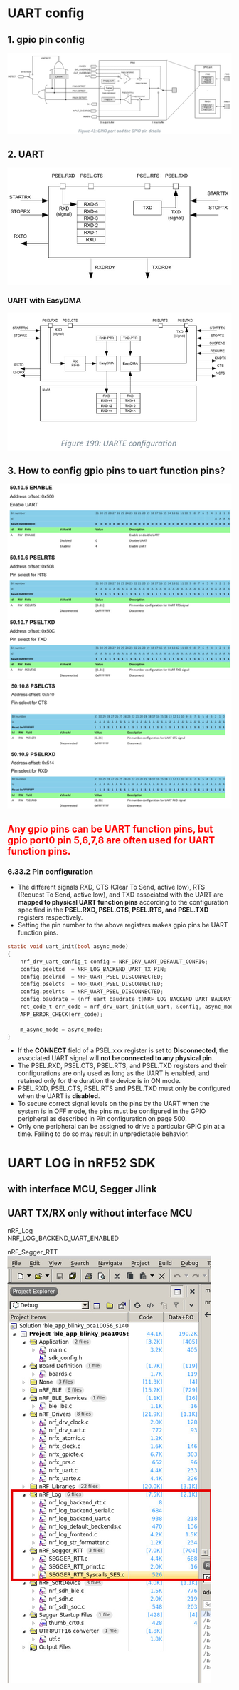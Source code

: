 # UART config

## 1. gpio pin config
![](./pic/gpio-pin-diagram-01.jpg)

## 2. UART
![](./pic/uart-01.jpg)

### UART with EasyDMA  
![](./pic/uarte-dma-01.jpg)

## 3. How to config gpio pins to uart function pins?
![](./pic/uart-pinconfig-01.jpg)
![](./pic/uart-pinconfig-02.jpg)  
## <span style="color:red"> Any gpio pins can be UART function pins, but gpio port0 pin 5,6,7,8 are often used for UART function pins. </span>

### 6.33.2 Pin configuration
* The different signals RXD, CTS (Clear To Send, active low), RTS (Request To Send, active low), and TXD associated with the UART are **mapped to physical UART function pins** according to the configuration specified in the
**PSEL.RXD, PSEL.CTS, PSEL.RTS, and PSEL.TXD** registers respectively.
* Setting the pin number to the above registers makes gpio pins be UART function pins.

```.c
static void uart_init(bool async_mode)
{
    nrf_drv_uart_config_t config = NRF_DRV_UART_DEFAULT_CONFIG;
    config.pseltxd  = NRF_LOG_BACKEND_UART_TX_PIN;
    config.pselrxd  = NRF_UART_PSEL_DISCONNECTED;
    config.pselcts  = NRF_UART_PSEL_DISCONNECTED;
    config.pselrts  = NRF_UART_PSEL_DISCONNECTED;
    config.baudrate = (nrf_uart_baudrate_t)NRF_LOG_BACKEND_UART_BAUDRATE;
    ret_code_t err_code = nrf_drv_uart_init(&m_uart, &config, async_mode ? uart_evt_handler : NULL);
    APP_ERROR_CHECK(err_code);

    m_async_mode = async_mode;
}
```


* If the **CONNECT** field of a PSEL.xxx register is set to **Disconnected**, the associated UART signal will **not
be connected to any physical pin**. 
* The PSEL.RXD, PSEL.CTS, PSEL.RTS, and PSEL.TXD registers and their
configurations are only used as long as the UART is enabled, and retained only for the duration the device
is in ON mode. 
* PSEL.RXD, PSEL.CTS, PSEL.RTS and PSEL.TXD must only be configured when the UART is **disabled**.
* To secure correct signal levels on the pins by the UART when the system is in OFF mode, the pins must be configured in the GPIO peripheral as described in Pin configuration on page 500.
* Only one peripheral can be assigned to drive a particular GPIO pin at a time. Failing to do so may result in
unpredictable behavior.

# UART LOG in nRF52 SDK
## with interface MCU, Segger Jlink
## UART TX/RX only without interface MCU
nRF_Log  
NRF_LOG_BACKEND_UART_ENABLED

nRF_Segger_RTT  
![](./pic/nRF_Log_nRF_Segger_RTT-01.jpg)
